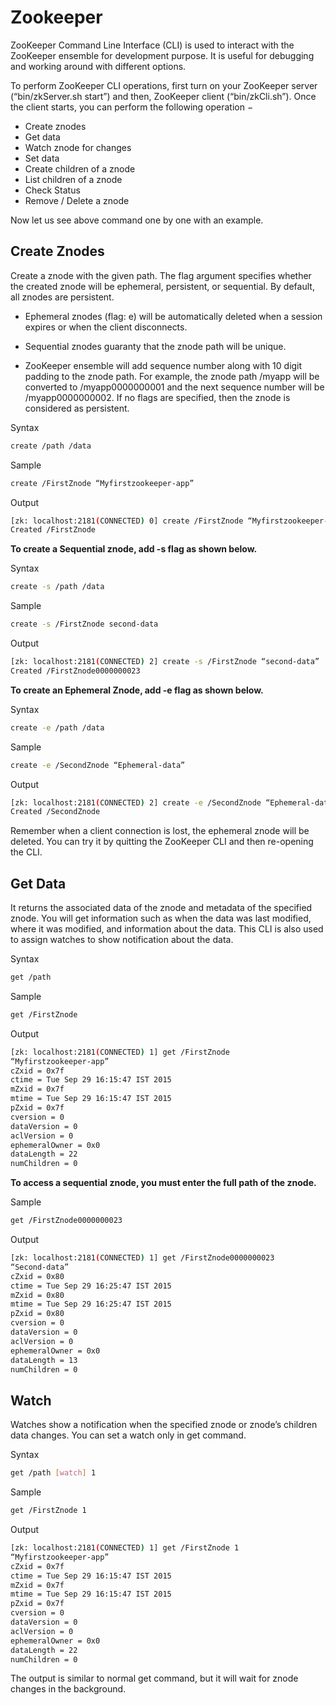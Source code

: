 # Zookeeper

ZooKeeper Command Line Interface (CLI) is used to interact with the ZooKeeper ensemble for development purpose. It is useful for debugging and working around with different options.

To perform ZooKeeper CLI operations, first turn on your ZooKeeper server (“bin/zkServer.sh start”) and then, ZooKeeper client (“bin/zkCli.sh”). Once the client starts, you can perform the following operation −

* Create znodes
* Get data
* Watch znode for changes
* Set data
* Create children of a znode
* List children of a znode
* Check Status
* Remove / Delete a znode

Now let us see above command one by one with an example.


## Create Znodes


Create a znode with the given path. The flag argument specifies whether the created znode will be ephemeral, persistent, or sequential. By default, all znodes are persistent.

* Ephemeral znodes (flag: e) will be automatically deleted when a session expires or when the client disconnects.

* Sequential znodes guaranty that the znode path will be unique.

* ZooKeeper ensemble will add sequence number along with 10 digit padding to the znode path. For example, the znode path /myapp will be converted to /myapp0000000001 and the next sequence number will be /myapp0000000002. If no flags are specified, then the znode is considered as persistent.

Syntax
```bash
create /path /data
```

Sample
```bash
create /FirstZnode “Myfirstzookeeper-app”
```

Output
```bash
[zk: localhost:2181(CONNECTED) 0] create /FirstZnode “Myfirstzookeeper-app”
Created /FirstZnode
```

**To create a Sequential znode, add -s flag as shown below.**

Syntax
```bash
create -s /path /data
```

Sample
```bash
create -s /FirstZnode second-data
```

Output
```bash
[zk: localhost:2181(CONNECTED) 2] create -s /FirstZnode “second-data”
Created /FirstZnode0000000023
```

**To create an Ephemeral Znode, add -e flag as shown below.**

Syntax
```bash
create -e /path /data
```

Sample
```bash
create -e /SecondZnode “Ephemeral-data”
```

Output
```bash
[zk: localhost:2181(CONNECTED) 2] create -e /SecondZnode “Ephemeral-data”
Created /SecondZnode
```

Remember when a client connection is lost, the ephemeral znode will be deleted. You can try it by quitting the ZooKeeper CLI and then re-opening the CLI.


## Get Data


It returns the associated data of the znode and metadata of the specified znode. You will get information such as when the data was last modified, where it was modified, and information about the data. This CLI is also used to assign watches to show notification about the data.

Syntax
```bash
get /path 
```

Sample
```bash
get /FirstZnode
```

Output
```bash
[zk: localhost:2181(CONNECTED) 1] get /FirstZnode
“Myfirstzookeeper-app”
cZxid = 0x7f
ctime = Tue Sep 29 16:15:47 IST 2015
mZxid = 0x7f
mtime = Tue Sep 29 16:15:47 IST 2015
pZxid = 0x7f
cversion = 0
dataVersion = 0
aclVersion = 0
ephemeralOwner = 0x0
dataLength = 22
numChildren = 0
```

**To access a sequential znode, you must enter the full path of the znode.**

Sample
```bash
get /FirstZnode0000000023
```

Output
```bash
[zk: localhost:2181(CONNECTED) 1] get /FirstZnode0000000023
“Second-data”
cZxid = 0x80
ctime = Tue Sep 29 16:25:47 IST 2015
mZxid = 0x80
mtime = Tue Sep 29 16:25:47 IST 2015
pZxid = 0x80
cversion = 0
dataVersion = 0
aclVersion = 0
ephemeralOwner = 0x0
dataLength = 13
numChildren = 0
```


## Watch

Watches show a notification when the specified znode or znode’s children data changes. You can set a watch only in get command.

Syntax
```bash
get /path [watch] 1
```

Sample
```bash
get /FirstZnode 1
```

Output
```bash
[zk: localhost:2181(CONNECTED) 1] get /FirstZnode 1
“Myfirstzookeeper-app”
cZxid = 0x7f
ctime = Tue Sep 29 16:15:47 IST 2015
mZxid = 0x7f
mtime = Tue Sep 29 16:15:47 IST 2015
pZxid = 0x7f
cversion = 0
dataVersion = 0
aclVersion = 0
ephemeralOwner = 0x0
dataLength = 22
numChildren = 0
```

The output is similar to normal get command, but it will wait for znode changes in the background. <Start here>

